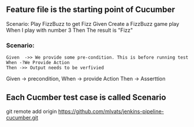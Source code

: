 ## Feature file is the starting point of Cucumber


Scenario: Play FizzBuzz to get Fizz
    Given Create a FizzBuzz game play
    When I play with number 3
    Then The result is "Fizz"
    
    
### Scenario: 
    Given  ->> We provide some pre-condition. This is before running test
    When -?We Provide Action
    Then ->> Output needs to be verfivied
 
Given -> precondition,
When -> provide Action
Then -> Asserttion


## Each Cucmber test case is called Scenario

git remote add origin https://github.com/mlvats/jenkins-pipeline-cucumber.git